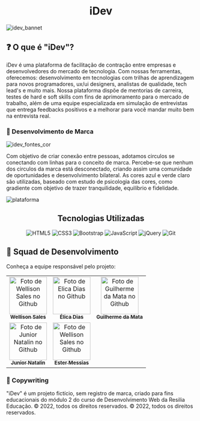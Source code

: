 <h1 align="center">iDev</h1>

![idev_bannet](https://user-images.githubusercontent.com/83258570/170381927-8c9226cd-678e-43ce-8bdf-8780dddfe018.jpg)

## ❓ O que é "iDev"?
iDev é uma plataforma de facilitação de contração entre empresas e desenvolvedores do mercado de tecnologia. Com nossas ferramentas, oferecemos: desenvolvimento em tecnologias com trilhas de aprendizagem para novos programadores, ux/ui designers, analistas de qualidade, tech lead's e muito mais. Nossa plataforma dispõe de mentorias de carreira, testes de hard e soft skills com fins de aprimoramento para o mercado de trabalho, além de uma equipe especializada em simulação de entrevistas que entrega feedbacks positivos e a melhorar para você mandar muito bem na entrevista real.


### 🎯 Desenvolvimento de Marca


![idev_fontes_cor](https://user-images.githubusercontent.com/83258570/170386396-aadcc93a-ec64-468a-8413-c1cc066f037a.jpg)


Com objetivo de criar conexão entre pessoas, adotamos circulos se conectando com linhas para o conceito de marca. Percebe-se que nenhum dos circulos da marca está desconectado, criando assim uma comunidade de oportunidades e desenvolvimento bilateral. As cores azul e verde claro são utilizadas, baseado com estudo de psicologia das cores, como gradiente com objetivo de trazer tranquilidade, equilíbrio e fidelidade.

![plataforma](https://user-images.githubusercontent.com/83258570/170403985-9dbe66b4-3e04-4726-9f68-e892fd0daf21.png)



<h2 align="center"><strong>Tecnologias Utilizadas</strong></h2>

<div align="center">

![HTML5](https://img.shields.io/badge/html5-%23E34F26.svg?style=for-the-badge&logo=html5&logoColor=white)
![CSS3](https://img.shields.io/badge/css3-%231572B6.svg?style=for-the-badge&logo=css3&logoColor=white)
![Bootstrap](https://img.shields.io/badge/bootstrap-%23563D7C.svg?style=for-the-badge&logo=bootstrap&logoColor=white)
![JavaScript](https://img.shields.io/badge/javascript-%23323330.svg?style=for-the-badge&logo=javascript&logoColor=%23F7DF1E)
![jQuery](https://img.shields.io/badge/jquery-%230769AD.svg?style=for-the-badge&logo=jquery&logoColor=white)
![Git](https://img.shields.io/badge/git-%23F05033.svg?style=for-the-badge&logo=git&logoColor=white)

</div>


## 🤝 Squad de Desenvolvimento

Conheça a equipe responsável pelo projeto:

<table>
  <tr>
    <td align="center">
      <a href="https://www.linkedin.com/in/wellisonsales/">
        <img src="https://avatars.githubusercontent.com/u/83258570?v=4" width="100px;" alt="Foto de Wellison Sales no Github"/><br>
        <sub>
          <b>Wellison Sales</b>
        </sub>
      </a>
    </td>
    <td align="center">
      <a href="https://www.linkedin.com/in/%C3%A9lica-dias-a4989116b/">
        <img src="https://avatars.githubusercontent.com/u/102865744?v=4" width="100px;" alt="Foto de Elica Dias no Github"/><br>
        <sub>
          <b>Élica Dias</b>
        </sub>
      </a>
    </td>
    <td align="center">
      <a href="https://www.linkedin.com/in/guilherme-cordeiro-da-mata/">
        <img src="https://avatars.githubusercontent.com/u/102765157?v=4" width="100px;" alt="Foto de Guilherme da Mata no Github"/><br>
        <sub>
          <b>Guilherme da Mata</b>
        </sub>
      </a>
    </td>
    <tr>
    <td align="center">
      <a href="https://www.linkedin.com/in/natalin-de-oliveira-santos-junior-4a497b42/">
        <img src="https://avatars.githubusercontent.com/u/93950955?v=4" width="100px;" alt="Foto de Junior Natalin no Github"/><br>
        <sub>
          <b>Junior Natalin</b>
        </sub>
      </a>
      <td align="center">
      <a href="https://www.linkedin.com/in/ester-messias-08b706177/">
        <img src="https://avatars.githubusercontent.com/u/87023023?v=4" width="100px;" alt="Foto de Wellison Sales no Github"/><br>
        <sub>
          <b>Ester Messias</b>
        </sub>
      </a>
    </td>
    </td>
  </tr>
</table>


### 🔗 Copywriting

"iDev" é um projeto fictício, sem registro de marca, criado para fins educacionais do módulo 2 do curso de Desenvolvimento Web da Resilia Educação. © 2022, todos os direitos reservados.
© 2022, todos os direitos reservados.
